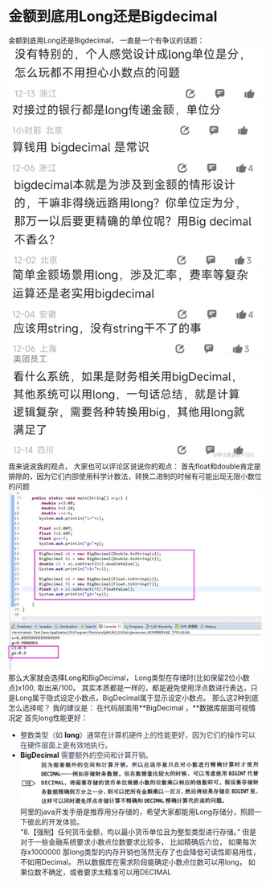 # 金额到底用Long还是Bigdecimal
金额到底用Long还是Bigdecimal， 一直是一个有争议的话题：
![1706530855651-396388ef-45c6-4e34-b042-ef1ef942116a.png](./img/ZHaMYgjalY_6z9f7/1706530855651-396388ef-45c6-4e34-b042-ef1ef942116a-190206.png)
![1706530870745-dd744075-c10d-4491-983c-d9f6213cf9b9.png](./img/ZHaMYgjalY_6z9f7/1706530870745-dd744075-c10d-4491-983c-d9f6213cf9b9-326132.png)
![1706530889905-1fc70ee5-7323-4dc3-8acb-8781a3e2ac01.png](./img/ZHaMYgjalY_6z9f7/1706530889905-1fc70ee5-7323-4dc3-8acb-8781a3e2ac01-790472.png)
![1706530903753-2f4afd7d-00bb-4539-bca4-3a5324506fb7.png](./img/ZHaMYgjalY_6z9f7/1706530903753-2f4afd7d-00bb-4539-bca4-3a5324506fb7-030622.png)
![1706530911668-a185afe7-77c1-4eab-96d8-9175514cb02e.png](./img/ZHaMYgjalY_6z9f7/1706530911668-a185afe7-77c1-4eab-96d8-9175514cb02e-118894.png)
![1706530944031-6660cd59-40b8-448f-8422-dbbeedae4327.png](./img/ZHaMYgjalY_6z9f7/1706530944031-6660cd59-40b8-448f-8422-dbbeedae4327-610161.png)
![1706530970468-46a71bb9-ba30-40d5-ab04-54a1e5abff4e.png](./img/ZHaMYgjalY_6z9f7/1706530970468-46a71bb9-ba30-40d5-ab04-54a1e5abff4e-254899.png)
我来说说我的观点， 大家也可以评论区说说你的观点：
 首先float和double肯定是排除的，因为<font style="color:rgb(37, 41, 51);">它们内部使用科学计数法，转换二进制的时候有可能出现无限小数位的问题 </font>
![1706531677813-da8ab11d-7fbd-44c8-99fd-6e8449b33eb7.jpeg](./img/ZHaMYgjalY_6z9f7/1706531677813-da8ab11d-7fbd-44c8-99fd-6e8449b33eb7-886195.jpeg)
那么大家就会选择Long和<font style="color:rgb(37, 41, 51);">BigDecimal， Long类型在存储时(比如保留2位小数点)x100,  取出来/100。</font>
其实<font style="color:rgb(37, 41, 51);">本质都是一样的，都是避免使用浮点数进行表达，只是Long属于隐式设定小数点，BigDecimal属于显示设定小数点。</font>
<font style="color:rgb(37, 41, 51);"></font>
<font style="color:rgb(37, 41, 51);"></font>
<font style="color:rgb(37, 41, 51);">那么这2种到底怎么选择呢？</font>
<font style="color:rgb(37, 41, 51);">我的建议是： 在代码层面用</font>**BigDecimal ，**数据库层面可视情况定
<font style="color:rgb(37, 41, 51);"> 首先long性能更好：</font>
+ <font style="color:rgb(55, 65, 81);">整数类型（如 </font>**long**<font style="color:rgb(55, 65, 81);">）通常在计算机硬件上的性能更好，因为它们的操作可以在硬件层面上更有效地执行。</font>
+ **BigDecimal**<font style="color:rgb(55, 65, 81);">  需要额外的空间和计算开销。</font>
<font style="color:rgb(37, 41, 51);"> </font>![1706533593289-04bb4fa9-ab67-45da-ae32-433843c76619.png](./img/ZHaMYgjalY_6z9f7/1706533593289-04bb4fa9-ab67-45da-ae32-433843c76619-549371.png)
<font style="color:rgb(37, 41, 51);"></font>
<font style="color:rgb(37, 41, 51);">阿里的java开发手册是推荐用分存储的，希望大家都能用Long存储分，照顾一下彼此的开发体验。  
</font><font style="color:rgb(37, 41, 51);">“8.【强制】任何货币金额，均以最小货币单位且为整型类型进行存储。”</font>
<font style="color:rgb(37, 41, 51);"></font>
<font style="color:rgb(37, 41, 51);"></font>
<font style="color:rgb(37, 41, 51);">但是对于一些金融系统要求小数点位数要求比较多， 比如精确后六位，  如果每次存x1000000   那long类型的内存开销也荡然无存了也会降低可读性即易用性，   不如用Decimal。</font>
<font style="color:rgb(37, 41, 51);"></font>
<font style="color:rgb(37, 41, 51);">所以数据库在需求阶段能确定小数点位数可以用long， 如果位数不确定，或者要求太精准可以用DECIMAL</font>
<font style="color:rgb(37, 41, 51);"></font>
<font style="color:rgb(37, 41, 51);"></font>
